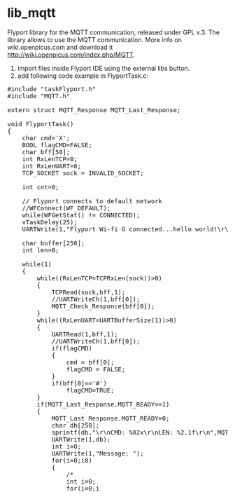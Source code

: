 lib_mqtt
========

Flyport library for the MQTT communication, released under GPL v.3.
The library allows to use the MQTT communication.
More info on wiki.openpicus.com and download it http://wiki.openpicus.com/index.php/MQTT.

1) import files inside Flyport IDE using the external libs button.
2) add following code example in FlyportTask.c:

<pre>
#include "taskFlyport.h"
#include "MQTT.h"

extern struct MQTT_Response MQTT_Last_Response;

void FlyportTask()
{
	char cmd='X';
	BOOL flagCMD=FALSE;
	char bff[50];
	int RxLenTCP=0;
	int RxLenUART=0;
	TCP_SOCKET sock = INVALID_SOCKET;

	int cnt=0;
	
	// Flyport connects to default network
	//WFConnect(WF_DEFAULT);
	while(WFGetStat() != CONNECTED);
	vTaskDelay(25);
	UARTWrite(1,"Flyport Wi-fi G connected...hello world!\r\n");
	
	char buffer[250];
	int len=0;
	
	while(1)
	{
		while((RxLenTCP=TCPRxLen(sock))>0)
		{
			TCPRead(sock,bff,1);
			//UARTWriteCh(1,bff[0]);	
			MQTT_Check_Responce(bff[0]);
		}
		while((RxLenUART=UARTBufferSize(1))>0)
		{
			UARTRead(1,bff,1);
			//UARTWriteCh(1,bff[0]);
			if(flagCMD)
			{
				cmd = bff[0];
				flagCMD = FALSE;
			}
			if(bff[0]=='#')	
				flagCMD=TRUE;
		}
		if(MQTT_Last_Response.MQTT_READY==1)
		{
			MQTT_Last_Response.MQTT_READY=0;
			char db[250];
			sprintf(db,"\r\nCMD: %02x\r\nLEN: %2.1f\r\n",MQTT_Last_Response.MQTT_COMMAND,(double)MQTT_Last_Response.MQTT_LENGTH);
			UARTWrite(1,db);
			int i=0;
			UARTWrite(1,"Message: ");
			for(i=0;i<MQTT_Last_Response.MQTT_LENGTH;i++)
					UARTWriteCh(1,MQTT_Last_Response.MQTT_MESSAGE[i]);
		}
		if(cmd!='X')
		{
			if(cmd=='Q')
			{
				sock = TCPClientOpen("test.mosquitto.org","1883");
				while(!TCPisConn(sock))
				{
					if(cnt==30)
					{
						UARTWrite(1,"Timeout");
						sock = INVALID_SOCKET;
						break;
					}
					vTaskDelay(25);
					cnt++;
				}
				if(TCPisConn(sock))
				{
					UARTWrite(1,"TCP is connected to the Server");
				}
			}
			else if(cmd=='W')
				len = MQTT_ConnectID(buffer, "myFLYPORT", 120, 1);
			else if(cmd=='E')
				len = MQTT_ConnectWILL(buffer, "myFLYPORT", 120, 1,"myPICUSHOUSE","myPICUSHOUSE is disconnected",0,MQTT_QOS_0);
			else if(cmd=='R')
				len = MQTT_Disconnect(buffer);
			else if(cmd=='T')
				len = MQTT_Publish(buffer, "{\"value\":\"32.8 C\"}", "myPICUSHOUSE", 50, MQTT_QOS_1);
			else if(cmd=='Y')
				len = MQTT_Publish(buffer, "{\"value\":\"32.8 C\"}", "myPICUSHOUSE", 50, MQTT_QOS_2);
			else if(cmd=='U')
				len = MQTT_Pubrel(buffer, 50);
			else if(cmd=='I')
				len = MQTT_Pingreq(buffer);
			else if(cmd=='O')
				len = MQTT_Subscribe(buffer, "myPICUSHOUSE", 50, MQTT_QOS_0);
				
			if(len>0)
			{
				/*
				int i=0;
				for(i=0;i<len;i++)
					UARTWriteCh(1,buffer[i]);
				*/
				TCPWrite(sock,buffer,len);
				len=0;
			}
			cmd = 'X';
		}
	}
}
</pre>
